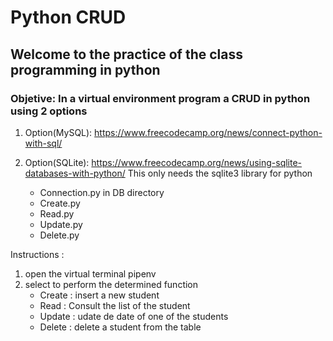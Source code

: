 # Python CRUD 

## Welcome to the practice of the class programming in python

### Objetive: In a virtual environment program a CRUD in python using 2 options

1. Option(MySQL): https://www.freecodecamp.org/news/connect-python-with-sql/



2. Option(SQLite): https://www.freecodecamp.org/news/using-sqlite-databases-with-python/
    This only needs the sqlite3 library for python
    - Connection.py in DB directory
    - Create.py
    - Read.py
    - Update.py
    - Delete.py
    
Instructions :
    
1. open the virtual terminal pipenv
2. select to perform the determined function 
    -   Create : insert a new student  
    -   Read : Consult the list of the student
    -   Update : udate de date of one of the students
    -   Delete : delete a student from the table